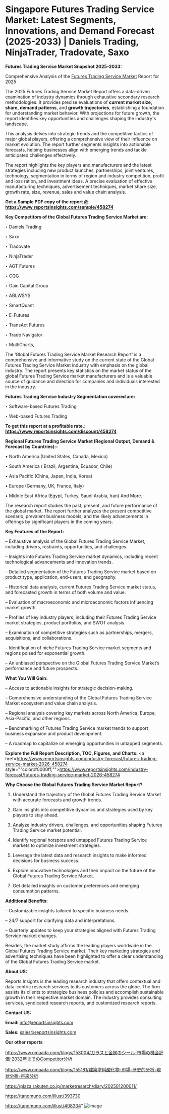 # Singapore Futures Trading Service Market: Latest Segments, Innovations, and Demand Forecast (2025-2033) | Daniels Trading, NinjaTrader, Tradovate, Saxo

<strong>Futures Trading Service Market Snapshot 2025-2033:</strong>

Comprehensive Analysis of the <a href=https://www.reportsinsights.com/sample/458274>Futures Trading Service Market</a> Report for 2025

The 2025 Futures Trading Service Market Report offers a data-driven examination of industry dynamics through exhaustive secondary research methodologies. It provides precise evaluations of <strong>current market size, share, demand patterns</strong>, and <strong>growth trajectories</strong>, establishing a foundation for understanding market behavior. With projections for future growth, the report identifies key opportunities and challenges shaping the industry's landscape.

This analysis delves into strategic trends and the competitive tactics of major global players, offering a comprehensive view of their influence on market evolution. The report further segments insights into actionable forecasts, helping businesses align with emerging trends and tackle anticipated challenges effectively.

The report highlights the key players and manufacturers and the latest strategies including new product launches, partnerships, joint ventures, technology, segmentation in terms of region and industry competition, profit and loss ration, and investment ideas. A precise evaluation of effective manufacturing techniques, advertisement techniques, market share size, growth rate, size, revenue, sales and value chain analysis.

<strong>Get a Sample PDF copy of the report @ <a href=https://www.reportsinsights.com/sample/458274 style=color:#0000ff;>https://www.reportsinsights.com/sample/458274</a></strong>

<strong>Key Competitors of the Global Futures Trading Service Market are:</strong>

‣ Daniels Trading

‣ Saxo

‣ Tradovate

‣ NinjaTrader

‣ AGT Futures

‣ CQG

‣ Gain Capital Group

‣ ABLWSYS

‣ SmartQuant

‣ E-Futures

‣ TransAct Futures

‣ Trade Navigator

‣ MultiCharts,

The ‘Global Futures Trading Service Market Research Report’ is a comprehensive and informative study on the current state of the Global Futures Trading Service Market industry with emphasis on the global industry. The report presents key statistics on the market status of the global Futures Trading Service market manufacturers and is a valuable source of guidance and direction for companies and individuals interested in the industry.

<strong>Futures Trading Service Industry Segmentation covered are:</strong>

‣ Software-based Futures Trading

‣ Web-based Futures Trading

<strong>To get this report at a profitable rate.: <a href=https://www.reportsinsights.com/discount/458274 style=color:#0000ff;>https://www.reportsinsights.com/discount/458274</a></strong>

<strong>Regional Futures Trading Service Market (Regional Output, Demand &amp; Forecast by Countries):-</strong>

• North America (United States, Canada, Mexico)

• South America ( Brazil, Argentina, Ecuador, Chile)

• Asia Pacific (China, Japan, India, Korea)

• Europe (Germany, UK, France, Italy)

• Middle East Africa (Egypt, Turkey, Saudi Arabia, Iran) And More.

The research report studies the past, present, and future performance of the global market. The report further analyzes the present competitive scenario, prevalent business models, and the likely advancements in offerings by significant players in the coming years.

<strong>Key Features of the Report:</strong>

– Exhaustive analysis of the Global Futures Trading Service Market, including drivers, restraints, opportunities, and challenges.

– Insights into Futures Trading Service market dynamics, including recent technological advancements and innovation trends.

– Detailed segmentation of the Futures Trading Service market based on product type, application, end-users, and geography.

– Historical data analysis, current Futures Trading Service market status, and forecasted growth in terms of both volume and value.

– Evaluation of macroeconomic and microeconomic factors influencing market growth.

– Profiles of key industry players, including their Futures Trading Service market strategies, product portfolios, and SWOT analysis.

– Examination of competitive strategies such as partnerships, mergers, acquisitions, and collaborations.

– Identification of niche Futures Trading Service market segments and regions poised for exponential growth.

– An unbiased perspective on the Global Futures Trading Service Market’s performance and future prospects.

<strong>What You Will Gain:</strong>

– Access to actionable insights for strategic decision-making.

– Comprehensive understanding of the Global Futures Trading Service Market ecosystem and value chain analysis.

– Regional analysis covering key markets across North America, Europe, Asia-Pacific, and other regions.

– Benchmarking of Futures Trading Service market trends to support business expansion and product development.

– A roadmap to capitalize on emerging opportunities in untapped segments.

<strong>Explore the Full Report Description, TOC, Figures, and Charts:</strong>
<a href=https://www.reportsinsights.com/industry-forecast/futures-trading-service-market-2026-458274 style=""color:#0000ff;"">https://www.reportsinsights.com/industry-forecast/futures-trading-service-market-2026-458274</a>

<strong>Why Choose the Global Futures Trading Service Market Report?</strong>

1. Understand the trajectory of the Global Futures Trading Service Market with accurate forecasts and growth trends.

2. Gain insights into competitive dynamics and strategies used by key players to stay ahead.

3. Analyze industry drivers, challenges, and opportunities shaping Futures Trading Service market potential.

4. Identify regional hotspots and untapped Futures Trading Service markets to optimize investment strategies.

5. Leverage the latest data and research insights to make informed decisions for business success.

6. Explore innovative technologies and their impact on the future of the Global Futures Trading Service Market.

7. Get detailed insights on customer preferences and emerging consumption patterns.

<strong>Additional Benefits:</strong>

– Customizable insights tailored to specific business needs.

– 24/7 support for clarifying data and interpretations.

– Quarterly updates to keep your strategies aligned with Futures Trading Service market changes.

Besides, the market study affirms the leading players worldwide in the Global Futures Trading Service market. Their key marketing strategies and advertising techniques have been highlighted to offer a clear understanding of the Global Futures Trading Service market.

<strong><strong>About US</strong>:</strong>

Reports Insights is the leading research industry that offers contextual and data-centric research services to its customers across the globe. The firm assists its clients to strategize business policies and accomplish sustainable growth in their respective market domain. The industry provides consulting services, syndicated research reports, and customized research reports.

<strong>Contact US:</strong>

<p class=><b>Email:</b> <a href=mailto:info@reportsinsights.com>info@reportsinsights.com</a></p>
<p class=><b>Sales:</b> <a href=mailto:sales@reportsinsights.com>sales@reportsinsights.com</a></p>

<strong>Our other reports</strong>

<a href=https://www.omaada.com/blogs/153004/ガラスと金属のシール-市場の機会評価-2032年までのCompetitor分析>https://www.omaada.com/blogs/153004/ガラスと金属のシール-市場の機会評価-2032年までのCompetitor分析</a>

<a href=https://www.omaada.com/blogs/155181/建築塗料酸化物-市場-歴史的分析-現状分析-将来分析>https://www.omaada.com/blogs/155181/建築塗料酸化物-市場-歴史的分析-現状分析-将来分析</a>

<a href=https://plaza.rakuten.co.jp/marketresarch/diary/202501200011/>https://plaza.rakuten.co.jp/marketresarch/diary/202501200011/</a>

<a href=https://tanomuno.com/illust/393730>https://tanomuno.com/illust/393730</a>

<a href=https://tanomuno.com/illust/408334>https://tanomuno.com/illust/408334</a>"
![image](https://github.com/user-attachments/assets/394a1159-dc11-4907-97a1-26ff57c9e02d)
